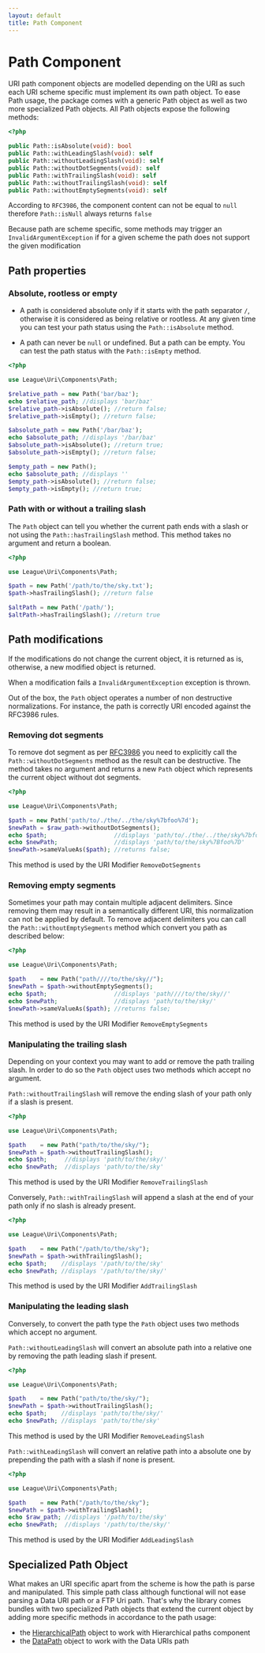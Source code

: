 ```yaml
---
layout: default
title: Path Component
---
```


Path Component
=======

URI path component objects are modelled depending on the URI as such each URI scheme specific must implement its own path object. To ease Path usage, the package comes with a generic Path object as well as two more specialized Path objects. All Path objects expose the following methods:

~~~php
<?php

public Path::isAbsolute(void): bool
public Path::withLeadingSlash(void): self
public Path::withoutLeadingSlash(void): self
public Path::withoutDotSegments(void): self
public Path::withTrailingSlash(void): self
public Path::withoutTrailingSlash(void): self
public Path::withoutEmptySegments(void): self
~~~

<p class="message-notice">According to <code>RFC3986</code>, the component content can not be equal to <code>null</code> therefore <code>Path::isNull</code> always returns <code>false</code></p>

<p class="message-warning">Because path are scheme specific, some methods may trigger an <code>InvalidArgumentException</code> if for a given scheme the path does not support the given modification</p>


## Path properties

### Absolute, rootless or empty

- A path is considered absolute only if it starts with the path separator `/`, otherwise it is considered as being relative or rootless. At any given time you can test your path status using the `Path::isAbsolute` method.

- A path can never be `null` or undefined. But a path can be empty. You can test the path status with the `Path::isEmpty` method.

~~~php
<?php

use League\Uri\Components\Path;

$relative_path = new Path('bar/baz');
echo $relative_path; //displays 'bar/baz'
$relative_path->isAbsolute(); //return false;
$relative_path->isEmpty(); //return false;

$absolute_path = new Path('/bar/baz');
echo $absolute_path; //displays '/bar/baz'
$absolute_path->isAbsolute(); //return true;
$absolute_path->isEmpty(); //return false;

$empty_path = new Path();
echo $absolute_path; //displays ''
$empty_path->isAbsolute(); //return false;
$empty_path->isEmpty(); //return true;
~~~

### Path with or without a trailing slash

The `Path` object can tell you whether the current path ends with a slash or not using the `Path::hasTrailingSlash` method. This method takes no argument and return a boolean.

~~~php
<?php

use League\Uri\Components\Path;

$path = new Path('/path/to/the/sky.txt');
$path->hasTrailingSlash(); //return false

$altPath = new Path('/path/');
$altPath->hasTrailingSlash(); //return true
~~~

## Path modifications

<p class="message-notice">If the modifications do not change the current object, it is returned as is, otherwise, a new modified object is returned.</p>

<p class="message-warning">When a modification fails a <code>InvalidArgumentException</code> exception is thrown.</p>

Out of the box, the `Path` object operates a number of non destructive normalizations. For instance, the path is correctly URI encoded against the RFC3986 rules.

### Removing dot segments

To remove dot segment as per [RFC3986](https://tools.ietf.org/html/rfc3986#section-6) you need to explicitly call the `Path::withoutDotSegments` method as the result can be destructive. The method takes no argument and returns a new `Path` object which represents the current object without dot segments.

~~~php
<?php

use League\Uri\Components\Path;

$path = new Path('path/to/./the/../the/sky%7bfoo%7d');
$newPath = $raw_path->withoutDotSegments();
echo $path;                   //displays 'path/to/./the/../the/sky%7bfoo%7d'
echo $newPath;                //displays 'path/to/the/sky%7Bfoo%7D'
$newPath->sameValueAs($path); //returns false;
~~~

<p class="message-notice">This method is used by the URI Modifier <code>RemoveDotSegments</code></p>

### Removing empty segments

Sometimes your path may contain multiple adjacent delimiters. Since removing them may result in a semantically different URI, this normalization can not be applied by default. To remove adjacent delimiters you can call the `Path::withoutEmptySegments` method which convert you path as described below:

~~~php
<?php

use League\Uri\Components\Path;

$path    = new Path("path////to/the/sky//");
$newPath = $path->withoutEmptySegments();
echo $path;                   //displays 'path////to/the/sky//'
echo $newPath;                //displays 'path/to/the/sky/'
$newPath->sameValueAs($path); //returns false;
~~~

<p class="message-notice">This method is used by the URI Modifier <code>RemoveEmptySegments</code></p>

### Manipulating the trailing slash

Depending on your context you may want to add or remove the path trailing slash. In order to do so the `Path` object uses two methods which accept no argument.

`Path::withoutTrailingSlash` will remove the ending slash of your path only if a slash is present.

~~~php
<?php

use League\Uri\Components\Path;

$path    = new Path("path/to/the/sky/");
$newPath = $path->withoutTrailingSlash();
echo $path;     //displays 'path/to/the/sky/'
echo $newPath;  //displays 'path/to/the/sky'
~~~

<p class="message-notice">This method is used by the URI Modifier <code>RemoveTrailingSlash</code></p>

Conversely, `Path::withTrailingSlash` will append a slash at the end of your path only if no slash is already present.

~~~php
<?php

use League\Uri\Components\Path;

$path    = new Path("/path/to/the/sky");
$newPath = $path->withTrailingSlash();
echo $path;    //displays '/path/to/the/sky'
echo $newPath; //displays '/path/to/the/sky/'
~~~

<p class="message-notice">This method is used by the URI Modifier <code>AddTrailingSlash</code></p>

### Manipulating the leading slash

Conversely, to convert the path type the `Path` object uses two methods which accept no argument.

`Path::withoutLeadingSlash` will convert an absolute path into a relative one by removing the path leading slash if present.

~~~php
<?php

use League\Uri\Components\Path;

$path    = new Path("path/to/the/sky/");
$newPath = $path->withoutTrailingSlash();
echo $path;    //displays 'path/to/the/sky/'
echo $newPath; //displays 'path/to/the/sky'
~~~

<p class="message-notice">This method is used by the URI Modifier <code>RemoveLeadingSlash</code></p>

`Path::withLeadingSlash` will convert an relative path into a absolute one by prepending the path with a slash if none is present.

~~~php
<?php

use League\Uri\Components\Path;

$path    = new Path("/path/to/the/sky");
$newPath = $path->withTrailingSlash();
echo $raw_path; //displays '/path/to/the/sky'
echo $newPath;  //displays '/path/to/the/sky/'
~~~

<p class="message-notice">This method is used by the URI Modifier <code>AddLeadingSlash</code></p>

## Specialized Path Object

What makes an URI specific apart from the scheme is how the path is parse and manipulated. This simple path class although functional will not ease parsing a Data URI path or a FTP Uri path. That's why the library comes bundles with two specialized Path objects that extend the current object by adding more specific methods in accordance to the path usage:

- the [HierarchicalPath](/dev-master/components/hierarchical-path/) object to work with Hierarchical paths component
- the [DataPath](/dev-master/components/data-path/) object to work with the Data URIs path
